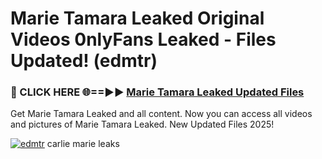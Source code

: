 # Marie Tamara Leaked Original Videos 0nlyFans Leaked - Files Updated! (edmtr)

<h3>🔴 CLICK HERE 🌐==►► <a href="https://tinyurl.com/2jnfzry5" rel="nofollow">Marie Tamara Leaked Updated Files</a></h3>

Get Marie Tamara Leaked and all content. Now you can access all videos and pictures of Marie Tamara Leaked. New Updated Files 2025!

[![edmtr](https://i.imgur.com/GyGTBgg.gif)](https://tinyurl.com/2jnfzry5)
carlie marie leaks